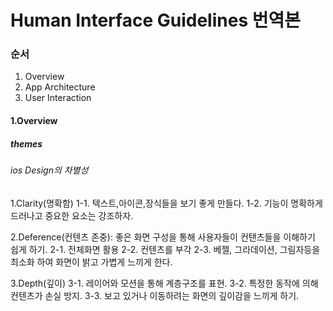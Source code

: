 # Human Interface Guidelines 번역본

### 순서
1. Overview
2. App Architecture
3. User Interaction

#### 1.Overview
##### themes
###### ios Design의 차별성
1.Clarity(명확함)
1-1. 텍스트,아이콘,장식들을 보기 좋게 만들다. 
1-2. 기능이 명확하게 드러나고 중요한 요소는 강조하자.

2.Deference(컨텐츠 존중): 좋은 화면 구성을 통해 사용자들이 컨탠츠들을 이해하기 쉽게 하기.
2-1. 전체화면 활용
2-2. 컨텐츠를 부각
2-3. 베젤, 그라데이션, 그림자등을 최소화 하여 화면이 밝고 가볍게 느끼게 한다.

3.Depth(깊이) 
3-1. 레이어와 모션을 통해 계층구조를 표현.
3-2. 특정한 동작에 의해 컨텐츠가 손실 방지.
3-3. 보고 있거나 이동하려는 화면의 깊이감을 느끼게 하기.

######
